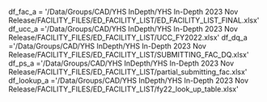 df_fac_a = '/Data/Groups/CAD/YHS InDepth/YHS In-Depth 2023 Nov Release/FACILITY_FILES/ED_FACILITY_LIST/ED_FACILITY_LIST_FINAL.xlsx'
df_ucc_a ='/Data/Groups/CAD/YHS InDepth/YHS In-Depth 2023 Nov Release/FACILITY_FILES/ED_FACILITY_LIST/UCC_FY2022.xlsx'
df_dq_a  ='/Data/Groups/CAD/YHS InDepth/YHS In-Depth 2023 Nov Release/FACILITY_FILES/ED_FACILITY_LIST/SUBMITTING_FAC_DQ.xlsx'
df_ps_a ='/Data/Groups/CAD/YHS InDepth/YHS In-Depth 2023 Nov Release/FACILITY_FILES/ED_FACILITY_LIST/partial_submitting_fac.xlsx'
df_lookup_a ='/Data/Groups/CAD/YHS InDepth/YHS In-Depth 2023 Nov Release/FACILITY_FILES/ED_FACILITY_LIST/fy22_look_up_table.xlsx'
